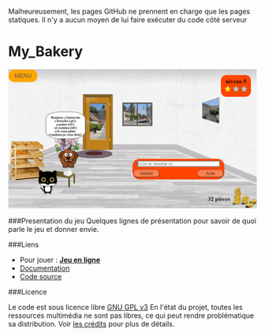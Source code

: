 
Malheureusement, les pages GitHub ne prennent en charge que les pages statiques. Il n'y a aucun moyen de lui faire exécuter du code côté serveur
# My_Bakery
 
 [![Capture d'écran](image/capture_jeu.PNG "Capture d'écran")](https://edelhomelle.github.io/My_Bakery "Capture d'écran")
 
 ###Presentation du jeu
 Quelques lignes de présentation pour savoir de quoi parle le jeu et donner envie.
 
 ###Liens
 
 - Pour jouer : **[Jeu en ligne](https://edelhomelle.github.io/My_Bakery)**
 - [Documentation](http://madocumentation/)
 - [Code source](https://github.com/edelhomelle/My_Bakery)
 
 ###Licence
 
 Le code est sous licence libre  [GNU GPL v3](https://github.com/edelhomelle/My_Bakery/blob/master/LICENSE)
 En l'état du projet, toutes les ressources multimédia ne sont pas libres, ce qui peut rendre problématique sa distribution.
 Voir [les crédits](http://mapagedecredits) pour plus de détails.